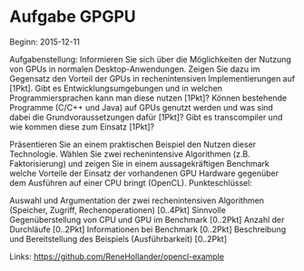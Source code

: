 Aufgabe GPGPU
=============
Beginn: 2015-12-11

Aufgabenstellung:
Informieren Sie sich über die Möglichkeiten der Nutzung von GPUs in normalen Desktop-Anwendungen. Zeigen Sie dazu im Gegensatz den Vorteil der GPUs in rechenintensiven Implementierungen auf [1Pkt].
Gibt es Entwicklungsumgebungen und in welchen Programmiersprachen kann man diese nutzen [1Pkt]?
Können bestehende Programme (C/C++ und Java) auf GPUs genutzt werden und was sind dabei die Grundvoraussetzungen dafür [1Pkt]? Gibt es transcompiler und wie kommen diese zum Einsatz [1Pkt]?

Präsentieren Sie an einem praktischen Beispiel den Nutzen dieser Technologie. Wählen Sie zwei rechenintensive Algorithmen (z.B. Faktorisierung) und zeigen Sie in einem aussagekräftigen Benchmark welche Vorteile der Einsatz der vorhandenen GPU Hardware gegenüber dem Ausführen auf einer CPU bringt (OpenCL). Punkteschlüssel:

Auswahl und Argumentation der zwei rechenintensiven Algorithmen (Speicher, Zugriff, Rechenoperationen) [0..4Pkt]
Sinnvolle Gegenüberstellung von CPU und GPU im Benchmark [0..2Pkt]
Anzahl der Durchläufe [0..2Pkt]
Informationen bei Benchmark [0..2Pkt]
Beschreibung und Bereitstellung des Beispiels (Ausführbarkeit) [0..2Pkt]

Links:
https://github.com/ReneHollander/opencl-example
